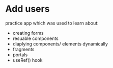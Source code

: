 # Add users
practice app which was used to learn about:

- creating forms
- resuable components
- diaplying components/ elements dynamically
- fragments
- portals
- useRef() hook
